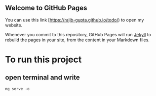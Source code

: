 ## Welcome to GitHub Pages

You can use this link [https://rajib-gupta.github.io/todo/) to open my website.

Whenever you commit to this repository, GitHub Pages will run [Jekyll](https://jekyllrb.com/) to rebuild the pages in your site, from the content in your Markdown files.
# To run this project
## open terminal and write

`ng serve -o`

